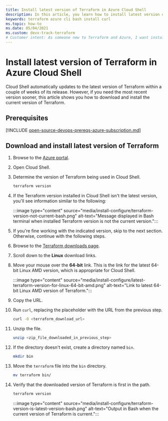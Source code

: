 ```yaml
---
title: Install latest version of Terraform in Azure Cloud Shell
description: In this article, you learn how to install latest version of Terraform in Azure Cloud Shell
keywords: terraform azure cli bash install curl
ms.topic: how-to
ms.date: 05/04/2021
ms.custom: devx-track-terraform
# Customer intent: As someone new to Terraform and Azure, I want install latest version of Terraform in Azure Cloud Shell.
---
```


# Install latest version of Terraform in Azure Cloud Shell

Cloud Shell automatically updates to the latest version of Terraform within a couple of weeks of its release. However, if you need the most recent version sooner, this article shows you how to download and install the current version of Terraform.

## Prerequisites

[!INCLUDE [open-source-devops-prereqs-azure-subscription.md](../includes/open-source-devops-prereqs-azure-subscription.md)]

## Download and install latest version of Terraform

1. Browse to the [Azure portal](https://portal.azure.com).

1. Open Cloud Shell.

1. Determine the version of Terraform being used in Cloud Shell.

    ```bash
    terraform version
    ```

1. If the Terraform version installed in Cloud Shell isn't the latest version, you'll see information similar to the following:

    :::image type="content" source="media/install-configure/terraform-version-not-current-bash.png" alt-text="Message displayed in Bash terminal when installed Terraform version is not the current version.":::

1. If you're fine working with the indicated version, skip to the next section. Otherwise, continue with the following steps.

1. Browse to the [Terraform downloads page](https://www.terraform.io/downloads.html).

1. Scroll down to the **Linux** download links.

1. Move your mouse over the **64-bit** link. This is the link for the latest 64-bit Linux AMD version, which is appropriate for Cloud Shell.

    :::image type="content" source="media/install-configure/latest-terraform-version-for-linux-64-bit-amd.png" alt-text="Link to latest 64-bit Linux AMD version of Terraform.":::

1. Copy the URL.

1. Run `curl`, replacing the placeholder with the URL from the previous step.

    ```bash
    curl -O <terraform_download_url>
    ```

1. Unzip the file.

    ```bash
    unzip <zip_file_downloaded_in_previous_step>
    ```

1. If the directory doesn't exist, create a directory named `bin`.

    ```bash
    mkdir bin
    ```

1. Move the `terraform` file into the `bin` directory.

    ```bash
    mv terraform bin/    
    ```

1. Verify that the downloaded version of Terraform is first in the path.

    ```bash
    terraform version
    ```

    :::image type="content" source="media/install-configure/terraform-version-is-latest-version-bash.png" alt-text="Output in Bash when the current version of Terraform is current.":::
